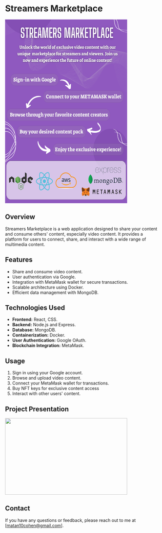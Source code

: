 # Streamers Marketplace

<img src="/Streamers Marketplace Poster.png" width="400" height="600"/>


## Overview

Streamers Marketplace is a web application designed to share your content and consume others' content, especially video content. It provides a platform for users to connect, share, and interact with a wide range of multimedia content.

## Features

- Share and consume video content.
- User authentication via Google.
- Integration with MetaMask wallet for secure transactions.
- Scalable architecture using Docker.
- Efficient data management with MongoDB.

## Technologies Used

- **Frontend:** React, CSS.
- **Backend:** Node.js and Express.
- **Database:** MongoDB.
- **Containerization:** Docker.
- **User Authentication:** Google OAuth.
- **Blockchain Integration:** MetaMask.

## Usage

1. Sign in using your Google account.
2. Browse and upload video content.
3. Connect your MetaMask wallet for transactions.
4. Buy NFT keys for exclusive content access
5. Interact with other users' content.

## Project Presentation

<img src="/Streamers Marketplace Demonstration Gif.gif" width="400" height="250"/>

## Contact

If you have any questions or feedback, please reach out to me at [matan10cohen@gmail.com].
